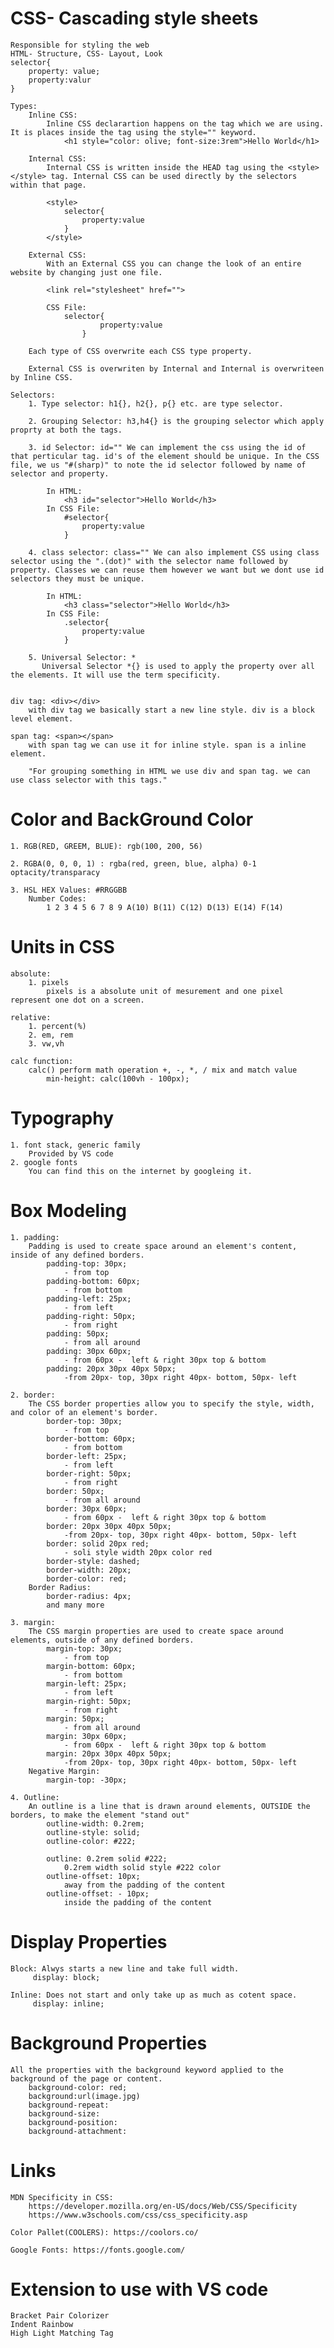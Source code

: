 
# CSS- Cascading style sheets

    Responsible for styling the web
    HTML- Structure, CSS- Layout, Look
    selector{
        property: value; 
        property:valur
    }

    Types:
        Inline CSS: 
            Inline CSS declarartion happens on the tag which we are using. It is places inside the tag using the style="" keyword.
                <h1 style="color: olive; font-size:3rem">Hello World</h1>

        Internal CSS:
            Internal CSS is written inside the HEAD tag using the <style></style> tag. Internal CSS can be used directly by the selectors within that page.
            
            <style>
                selector{
                    property:value
                }
            </style>

        External CSS:
            With an External CSS you can change the look of an entire website by changing just one file.

            <link rel="stylesheet" href="">

            CSS File:
                selector{
                        property:value
                    }

        Each type of CSS overwrite each CSS type property.

        External CSS is overwriten by Internal and Internal is overwriteen by Inline CSS.

    Selectors:
        1. Type selector: h1{}, h2{}, p{} etc. are type selector.

        2. Grouping Selector: h3,h4{} is the grouping selector which apply proprty at both the tags.

        3. id Selector: id="" We can implement the css using the id of that perticular tag. id's of the element should be unique. In the CSS file, we us "#(sharp)" to note the id selector followed by name of selector and property.

            In HTML:
                <h3 id="selector">Hello World</h3>
            In CSS File:
                #selector{
                    property:value
                }

        4. class selector: class="" We can also implement CSS using class selector using the ".(dot)" with the selector name followed by property. Classes we can reuse them however we want but we dont use id selectors they must be unique.

            In HTML: 
                <h3 class="selector">Hello World</h3>
            In CSS File:
                .selector{
                    property:value
                }

        5. Universal Selector: *
           Universal Selector *{} is used to apply the property over all the elements. It will use the term specificity.


    div tag: <div></div> 
        with div tag we basically start a new line style. div is a block level element.

    span tag: <span></span>
        with span tag we can use it for inline style. span is a inline element.

        "For grouping something in HTML we use div and span tag. we can use class selector with this tags."

# Color and BackGround Color
    1. RGB(RED, GREEM, BLUE): rgb(100, 200, 56)

    2. RGBA(0, 0, 0, 1) : rgba(red, green, blue, alpha) 0-1  optacity/transparacy

    3. HSL HEX Values: #RRGGBB
        Number Codes:
            1 2 3 4 5 6 7 8 9 A(10) B(11) C(12) D(13) E(14) F(14)

# Units in CSS
    absolute:
        1. pixels 
            pixels is a absolute unit of mesurement and one pixel represent one dot on a screen.

    relative:
        1. percent(%)
        2. em, rem
        3. vw,vh

    calc function:
        calc() perform math operation +, -, *, / mix and match value
            min-height: calc(100vh - 100px);

# Typography
    1. font stack, generic family 
        Provided by VS code
    2. google fonts
        You can find this on the internet by googleing it.

# Box Modeling

    1. padding: 
        Padding is used to create space around an element's content, inside of any defined borders.
            padding-top: 30px; 
                - from top
            padding-bottom: 60px; 
                - from bottom
            padding-left: 25px; 
                - from left
            padding-right: 50px; 
                - from right
            padding: 50px; 
                - from all around
            padding: 30px 60px; 
                - from 60px -  left & right 30px top & bottom 
            padding: 20px 30px 40px 50px; 
                -from 20px- top, 30px right 40px- bottom, 50px- left

    2. border:
        The CSS border properties allow you to specify the style, width, and color of an element's border.
            border-top: 30px; 
                - from top
            border-bottom: 60px; 
                - from bottom
            border-left: 25px; 
                - from left
            border-right: 50px; 
                - from right
            border: 50px; 
                - from all around
            border: 30px 60px; 
                - from 60px -  left & right 30px top & bottom 
            border: 20px 30px 40px 50px; 
                -from 20px- top, 30px right 40px- bottom, 50px- left
            border: solid 20px red;
                - soli style width 20px color red 
            border-style: dashed;
            border-width: 20px;
            border-color: red;
        Border Radius:
            border-radius: 4px;
            and many more

    3. margin:
        The CSS margin properties are used to create space around elements, outside of any defined borders. 
            margin-top: 30px; 
                - from top
            margin-bottom: 60px; 
                - from bottom
            margin-left: 25px; 
                - from left
            margin-right: 50px; 
                - from right
            margin: 50px; 
                - from all around
            margin: 30px 60px; 
                - from 60px -  left & right 30px top & bottom 
            margin: 20px 30px 40px 50px; 
                -from 20px- top, 30px right 40px- bottom, 50px- left
        Negative Margin:
            margin-top: -30px;

    4. Outline:
        An outline is a line that is drawn around elements, OUTSIDE the borders, to make the element "stand out"
            outline-width: 0.2rem;
            outline-style: solid;
            outline-color: #222;

            outline: 0.2rem solid #222;
                0.2rem width solid style #222 color
            outline-offset: 10px;  
                away from the padding of the content
            outline-offset: - 10px; 
                inside the padding of the content


# Display Properties

    Block: Alwys starts a new line and take full width.
         display: block;

    Inline: Does not start and only take up as much as cotent space.
         display: inline;

# Background Properties
    All the properties with the background keyword applied to the background of the page or content.
        background-color: red;
        background:url(image.jpg)
        background-repeat: 
        background-size:
        background-position:
        background-attachment:
# Links

    MDN Specificity in CSS: 
        https://developer.mozilla.org/en-US/docs/Web/CSS/Specificity
        https://www.w3schools.com/css/css_specificity.asp

    Color Pallet(COOLERS): https://coolors.co/

    Google Fonts: https://fonts.google.com/
# Extension to use with VS code

    Bracket Pair Colorizer
    Indent Rainbow
    High Light Matching Tag